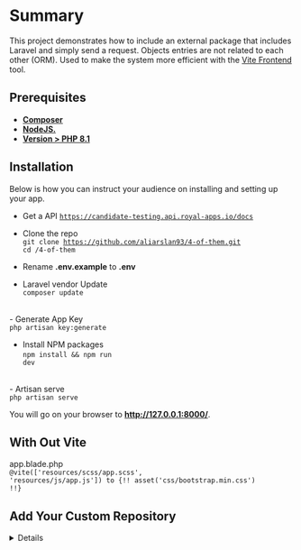 # Summary
This project demonstrates how to include an external package that includes Laravel and simply send a request.
Objects entries are not related to each other (ORM). Used to make the system more efficient with the <a href="https://vitejs.dev/" _target="blank">Vite Frontend</a> tool.  

## Prerequisites

- **[Composer](https://getcomposer.org/)**
- **[NodeJS.](https://nodejs.org/en)**
- **[Version > PHP 8.1](https://www.php.net)**

## Installation
Below is how you can instruct your audience on installing and setting up your app.

- Get a API <code>https://candidate-testing.api.royal-apps.io/docs</code>
- Clone the repo <br>
<code>git clone https://github.com/aliarslan93/4-of-them.git</code><br>
<code>cd /4-of-them</code>

- Rename <strong>.env.example</strong> to <strong>.env</strong><br>
 


- Laravel vendor Update<br>
 <code>composer update</code>
 <br>
- Generate App Key<br>
 <code>php artisan key:generate</code>
<br>

- Install NPM packages<br>
 <code>npm install && npm run dev</code>
<br>
- Artisan serve<br>
 <code>php artisan serve</code> <br>


You will go on your browser to <b>http://127.0.0.1:8000/</b>.

## With Out Vite

app.blade.php<br>
<code>@vite(['resources/scss/app.scss', 'resources/js/app.js']) to {!! asset('css/bootstrap.min.css') !!}</code>

## Add Your Custom Repository
<details>

- You can add your custom repository to <mark style="background:#221c1c; color:white;">app\Providers\RepositoryServiceProvider.php</mark>

<code>$this->app->bind(
           CustomRepositoryInterface::class,
            CustomRepository::class
        );

<br>
</code>

### Add your repository class on your main Controller

<code>use App\Repositories\Interfaces\CustomAppInterface;
<br>protected $customRepository; 
<br>public function __construct(CustomAppInterface $customRepository)
<br> {
<br>    $this->CustomAppInterface = $customRepository;
<br> }
</code>
</details>
